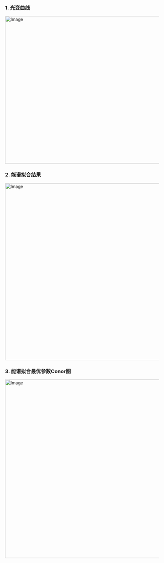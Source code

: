 ### 1. 光变曲线

<img width="605" height="481" alt="Image" src="https://github.com/user-attachments/assets/c3fdc2d1-a44e-4c89-bd3f-504eef590ac8" />

### 2. 能谱拟合结果

<img width="605" height="577" alt="Image" src="https://github.com/user-attachments/assets/4c6d53cc-fbb2-4d4a-a058-8734dff9c2eb" />

### 3. 能谱拟合最优参数Conor图

<img width="605" height="582" alt="Image" src="https://github.com/user-attachments/assets/fd82f486-76ac-45f0-82c8-2f70f9f6ae23" />